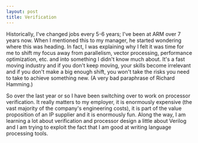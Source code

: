 ```yaml
---
layout: post
title: Verification
---
```


Historically, I've changed jobs every 5-6 years; I've been at ARM over 7 years
now.  When I mentioned this to my manager, he started wondering where this was
heading.  In fact, I was explaining why I felt it was time for me to shift my
focus away from parallelism, vector processing, performance optimization, etc.
and into something I didn't know much about.  It's a fast moving industry and
if you don't keep moving, your skills become irrelevant and if you don't make
a big enough shift, you won't take the risks you need to take to achieve
something new.  (A very bad paraphrase of Richard Hamming.)

So over the last year or so I have been switching over to work on processor
verification.  It really matters to my employer, it is enormously expensive (the
vast majority of the company's engineering costs), it is part of the value
proposition of an IP supplier and it is enormously fun.  Along the way, I am
learning a lot about verification and processor design a little about Verilog and
I am trying to exploit the fact that I am good at writing language processing
tools.
